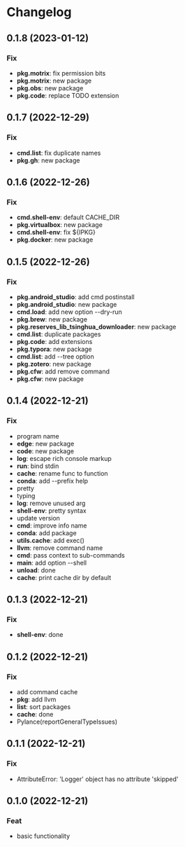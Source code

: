 # Changelog

## 0.1.8 (2023-01-12)

### Fix

- **pkg.motrix**: fix permission bits
- **pkg.motrix**: new package
- **pkg.obs**: new package
- **pkg.code**: replace TODO extension

## 0.1.7 (2022-12-29)

### Fix

- **cmd.list**: fix duplicate names
- **pkg.gh**: new package

## 0.1.6 (2022-12-26)

### Fix

- **cmd.shell-env**: default CACHE_DIR
- **pkg.virtualbox**: new package
- **cmd.shell-env**: fix ${IPKG}
- **pkg.docker**: new package

## 0.1.5 (2022-12-26)

### Fix

- **pkg.android_studio**: add cmd postinstall
- **pkg.android_studio**: new package
- **cmd.load**: add new option --dry-run
- **pkg.brew**: new package
- **pkg.reserves_lib_tsinghua_downloader**: new package
- **cmd.list**: duplicate packages
- **pkg.code**: add extensions
- **pkg.typora**: new package
- **cmd.list**: add --tree option
- **pkg.zotero**: new package
- **pkg.cfw**: add remove command
- **pkg.cfw**: new package

## 0.1.4 (2022-12-21)

### Fix

- program name
- **edge**: new package
- **code**: new package
- **log**: escape rich console markup
- **run**: bind stdin
- **cache**: rename func to function
- **conda**: add --prefix help
- pretty
- typing
- **log**: remove unused arg
- **shell-env**: pretty syntax
- update version
- **cmd**: improve info name
- **conda**: add package
- **utils.cache**: add exec()
- **llvm**: remove command name
- **cmd**: pass context to sub-commands
- **main**: add option --shell
- **unload**: done
- **cache**: print cache dir by default

## 0.1.3 (2022-12-21)

### Fix

- **shell-env**: done

## 0.1.2 (2022-12-21)

### Fix

- add command cache
- **pkg**: add llvm
- **list**: sort packages
- **cache**: done
- Pylance(reportGeneralTypeIssues)

## 0.1.1 (2022-12-21)

### Fix

- AttributeError: 'Logger' object has no attribute 'skipped'

## 0.1.0 (2022-12-21)

### Feat

- basic functionality
